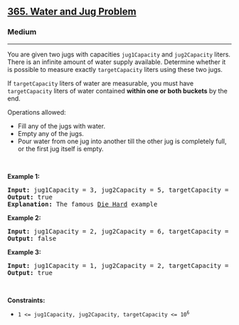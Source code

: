 <h2><a href="https://leetcode.com/problems/water-and-jug-problem/">365. Water and Jug Problem</a></h2><h3>Medium</h3><hr><div style="user-select: auto;"><p style="user-select: auto;">You are given two jugs with capacities <code style="user-select: auto;">jug1Capacity</code> and <code style="user-select: auto;">jug2Capacity</code> liters. There is an infinite amount of water supply available. Determine whether it is possible to measure exactly <code style="user-select: auto;">targetCapacity</code> liters using these two jugs.</p>

<p style="user-select: auto;">If <code style="user-select: auto;">targetCapacity</code> liters of water are measurable, you must have <code style="user-select: auto;">targetCapacity</code> liters of water contained <strong style="user-select: auto;">within one or both buckets</strong> by the end.</p>

<p style="user-select: auto;">Operations allowed:</p>

<ul style="user-select: auto;">
	<li style="user-select: auto;">Fill any of the jugs with water.</li>
	<li style="user-select: auto;">Empty any of the jugs.</li>
	<li style="user-select: auto;">Pour water from one jug into another till the other jug is completely full, or the first jug itself is empty.</li>
</ul>

<p style="user-select: auto;">&nbsp;</p>
<p style="user-select: auto;"><strong class="example" style="user-select: auto;">Example 1:</strong></p>

<pre style="user-select: auto;"><strong style="user-select: auto;">Input:</strong> jug1Capacity = 3, jug2Capacity = 5, targetCapacity = 4
<strong style="user-select: auto;">Output:</strong> true
<strong style="user-select: auto;">Explanation:</strong> The famous <a href="https://www.youtube.com/watch?v=BVtQNK_ZUJg&amp;ab_channel=notnek01" target="_blank" style="user-select: auto;">Die Hard</a> example 
</pre>

<p style="user-select: auto;"><strong class="example" style="user-select: auto;">Example 2:</strong></p>

<pre style="user-select: auto;"><strong style="user-select: auto;">Input:</strong> jug1Capacity = 2, jug2Capacity = 6, targetCapacity = 5
<strong style="user-select: auto;">Output:</strong> false
</pre>

<p style="user-select: auto;"><strong class="example" style="user-select: auto;">Example 3:</strong></p>

<pre style="user-select: auto;"><strong style="user-select: auto;">Input:</strong> jug1Capacity = 1, jug2Capacity = 2, targetCapacity = 3
<strong style="user-select: auto;">Output:</strong> true
</pre>

<p style="user-select: auto;">&nbsp;</p>
<p style="user-select: auto;"><strong style="user-select: auto;">Constraints:</strong></p>

<ul style="user-select: auto;">
	<li style="user-select: auto;"><code style="user-select: auto;">1 &lt;= jug1Capacity, jug2Capacity, targetCapacity &lt;= 10<sup style="user-select: auto;">6</sup></code></li>
</ul>
</div>